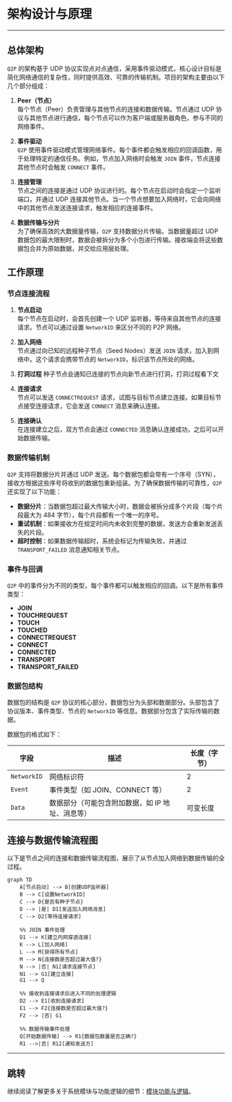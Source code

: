 # 架构设计与原理

---

## 总体架构

`Q2P` 的架构基于 UDP 协议实现点对点通信，采用事件驱动模式，核心设计目标是简化网络通信的复杂性，同时提供高效、可靠的传输机制。项目的架构主要由以下几个部分组成：

1. **Peer（节点）**  
   每个节点（Peer）负责管理与其他节点的连接和数据传输。节点通过 UDP 协议与其他节点进行通信，每个节点可以作为客户端或服务器角色，参与不同的网络事件。

2. **事件驱动**  
   `Q2P` 使用事件驱动模式管理网络事件。每个事件都会触发相应的回调函数，用于处理特定的通信任务。例如，节点加入网络时会触发 `JOIN` 事件，节点连接其他节点时会触发 `CONNECT` 事件。

3. **连接管理**  
   节点之间的连接是通过 UDP 协议进行的。每个节点在启动时会指定一个监听端口，并通过 UDP 连接其他节点。当一个节点想要加入网络时，它会向网络中的其他节点发送连接请求，触发相应的连接事件。

4. **数据传输与分片**  
   为了确保高效的大数据量传输，`Q2P` 支持数据分片传输。当数据量超过 UDP 数据包的最大限制时，数据会被拆分为多个小包进行传输。接收端会将这些数据包合并为原始数据，并交给应用层处理。

## 工作原理

### 节点连接流程

1. **节点启动**  
   每个节点在启动时，会首先创建一个 UDP 监听器，等待来自其他节点的连接请求。节点可以通过设置 `NetworkID` 来区分不同的 P2P 网络。

2. **加入网络**  
   节点通过向已知的远程种子节点（Seed Nodes）发送 `JOIN` 请求，加入到网络中。这个请求会携带节点的 `NetworkID`，标识该节点所处的网络。

3. **打洞过程**
   种子节点会通知已连接的节点向新节点进行打洞，打洞过程看下文

5. **连接请求**  
   节点可以发送 `CONNECTREQUEST` 请求，试图与目标节点建立连接。如果目标节点接受连接请求，它会发送 `CONNECT` 消息来确认连接。

6. **连接确认**  
   在连接建立之后，双方节点会通过 `CONNECTED` 消息确认连接成功，之后可以开始数据传输。

### 数据传输机制

`Q2P` 支持将数据分片并通过 UDP 发送。每个数据包都会带有一个序号（SYN），接收方根据这些序号将收到的数据包重新组装。为了确保数据传输的可靠性，`Q2P` 还实现了以下功能：

- **数据分片**：当数据包超过最大传输大小时，数据会被拆分成多个片段（每个片段最大为 484 字节），每个片段都有一个唯一的序号。
- **重试机制**：如果接收方在规定时间内未收到完整的数据，发送方会重新发送丢失的片段。
- **超时控制**：如果数据传输超时，系统会标记为传输失败，并通过 `TRANSPORT_FAILED` 消息通知相关节点。

### 事件与回调

`Q2P` 中的事件分为不同的类型，每个事件都可以触发相应的回调。以下是所有事件类型：

- **JOIN**
- **TOUCHREQUEST**
- **TOUCH**
- **TOUCHED**
- **CONNECTREQUEST**
- **CONNECT**
- **CONNECTED**
- **TRANSPORT**
- **TRANSPORT_FAILED**

### 数据包结构

数据包的结构是 `Q2P` 协议的核心部分，数据包分为头部和数据部分。头部包含了协议版本、事件类型、节点的 `NetworkID` 等信息。数据部分包含了实际传输的数据。

数据包的格式如下：

| 字段          | 描述                     | 长度（字节）  |
| ------------- | ------------------------ | ------------- |
| `NetworkID`   | 网络标识符               | 2             |
| `Event`       | 事件类型（如 JOIN、CONNECT 等） | 2             |
| `Data`        | 数据部分（可能包含附加数据，如 IP 地址、消息等） | 可变长度     |

## 连接与数据传输流程图

以下是节点之间的连接和数据传输流程图，展示了从节点加入网络到数据传输的全过程。

```mermaid
graph TD
    A[节点启动] --> B[创建UDP监听器]
    B --> C[设置NetworkID]
    C --> D{是否有种子节点}
    D --> |是| D1[发送加入网络消息]
    C --> D2[等待连接请求]

    %% JOIN 事件处理
    D1 --> K[建立内网穿透连接]
    K --> L[加入网络]
    L --> M[获得所有节点]
    M --> N{连接数是否超过最大值?}
    N --> |否| N1[请求连接节点]
    N1 --> G1[建立连接]
    G1 --> Q

    %% 接收到连接请求后进入不同的处理逻辑
    D2 --> E1[收到连接请求]
    E1 --> F2{连接数是否超过最大值?}
    F2 --> |否| G1

    %% 数据传输事件处理
    Q[开始数据传输] --> R1{数据包数量是否正确?}
    R1 -->|否| R12[通知发送方]

```

---

## 跳转

继续阅读了解更多关于系统模块与功能逻辑的细节：[模块功能与逻辑](03_modules_and_logic.md)。
